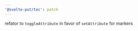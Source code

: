```yaml
---
'@svelte-put/toc': patch
---
```


refator to `toggleAttribute` in favor of `setAttribute` for markers
